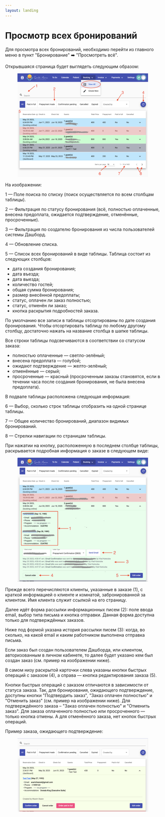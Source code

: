 ```yaml
---
layout: landing
---
```


# Просмотр всех бронирований

Для просмотра всех бронирований, необходимо перейти из главного меню в пункт "Бронирование" ➡️ "Просмотреть всё".

Открывшаяся страница будет выглядеть следующим образом:

<figure><img src="../../../.gitbook/assets/Screenshot 2023-05-26 at 14.02.44.png" alt=""><figcaption></figcaption></figure>

На изображении:

1 — Поле поиска по списку (поиск осуществляется по всем столбцам таблицы).

2 — Фильтрация по статусу бронирования (всё, полностью оплаченные, внесена предоплата, ожидается подтверждение, отменённые, просроченные).

3 — Фильтрация по создателю бронирования из числа пользователей системы Дашборд.

4 — Обновление списка.

5 — Список всех бронирований в виде таблицы. Таблица состоит из следующих столбцов:

* дата создания бронирования;&#x20;
* дата въезда;
* дата выезда;
* количество гостей;
* общая сумма бронирования;
* размер внесённой предоплаты;
* статус, оплачен ли заказ полностью;
* статус, отменён ли заказ;
* кнопка раскрытия подробностей заказа.

По умолчанию все записи в таблицы отсортированы по дате создания бронирования. Чтобы отсортировать таблицу по любому другому столбцу, достаточно нажать на название столбца в шапке таблицы.

Все строки таблицы подсвечиваются в соответствии со статусом заказа:

* полностью оплаченные — светло-зелёный;
* внесена предоплата — голубой;
* ожидают подтверждение — желто-зелёный;
* отменённые — серый;
* просроченные — красный (просроченным заказы становятся, если в течении часа после создания бронирования, не была внесена предоплата).

В подвале таблицы расположена следующая информация:

6 — Выбор, сколько строк таблицы отобразить на одной странице таблицы.

7 — Общее количество бронирований, диапазон видимых бронирований.

8 — Стрелки навигации по страницам таблицы.

При нажатии на кнопку, расположенную в последнем столбце таблицы, раскрывается подробная информация о заказе в следующем виде:

<figure><img src="../../../.gitbook/assets/Screenshot 2023-05-26 at 14.29.38.png" alt=""><figcaption></figcaption></figure>

Прежде всего перечисляются клиенты, указанные в заказе (1), с краткой информацией о клиенте и комнатой, забронированной за клиентом. Имя клиента служит ссылкой на его страницу.

Далее идёт форма рассылки информационных писем (2): поле ввода email, выбор типа письма и кнопка отправки. Данная форма доступна только для подтверждённых заказов.

Ниже под формой указана история рассылки писем (3): когда, во сколько, на какой email и каким работником выполнена отправка письма.

Если заказ был создан пользователем Дашборда, или клиентом, авторизованным в личном кабинете, то далее будет указано кем был создан заказ (см. пример на изображении ниже).

В самом низу раскрытой карточки слева указаны кнопки быстрых операций с заказом (4), а справа — кнопка редактирования заказа (5).&#x20;

Кнопки быстрых операций с заказом отличаются в зависимости от статуса заказа.  Так, для бронирования, ожидающего подтверждение, доступны кнопки "Подтвердить заказ", "Заказ оплачен полностью" и "Отменить заказ" (см. пример на изображении ниже). Для подтверждённого заказа – "Заказ оплачен полностью" и "Отменить заказ". Для заказа оплаченного полностью или просроченного — только кнопка отмены. А для отменённого заказа, нет кнопок быстрых операций.

Пример заказа, ожидающего подтверждение:&#x20;

<figure><img src="../../../.gitbook/assets/Screenshot 2023-05-26 at 14.38.26.png" alt=""><figcaption></figcaption></figure>



&#x20;
